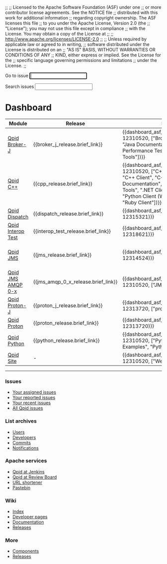 ;;
;; Licensed to the Apache Software Foundation (ASF) under one
;; or more contributor license agreements.  See the NOTICE file
;; distributed with this work for additional information
;; regarding copyright ownership.  The ASF licenses this file
;; to you under the Apache License, Version 2.0 (the
;; "License"); you may not use this file except in compliance
;; with the License.  You may obtain a copy of the License at
;; 
;;   http://www.apache.org/licenses/LICENSE-2.0
;; 
;; Unless required by applicable law or agreed to in writing,
;; software distributed under the License is distributed on an
;; "AS IS" BASIS, WITHOUT WARRANTIES OR CONDITIONS OF ANY
;; KIND, either express or implied.  See the License for the
;; specific language governing permissions and limitations
;; under the License.
;;

<div id="-dashboard-forms">
  <form id="-jira-goto-form">
    Go to <span class="accesskey">i</span>ssue <input name="jira" accesskey="i" autofocus="autofocus" tabindex="1"/>
  </form>

  <form id="-jira-search-form">
    <span class="accesskey">S</span>earch issues <input name="text" type="text" accesskey="s" tabindex="3"/>
  </form>
</div>

# Dashboard

<div id="-source-modules" class="scroll" markdown="1">

| Module | Release | Issues | Tests | Source code |
| ------ | ------- | ------ | ----- | ----------- |
| [Qpid Broker-J]({{site_url}}/components/broker-j/index.html)               | {{broker_j_release.brief_link}} | {{dashboard_asf_jira_links("QPID", 12310520, ["Broker-J", "Java Build", "Java Documentation", "Java Performance Tests", "Java Tests", "Java Tools"])}} | {{travis_ci_badge("apache", "qpid-broker-j")}}  | {{dashboard_asf_git_links("qpid-broker-j")}} |
| [Qpid C++](https://github.com/apache/qpid-cpp/blob/main/README.md)       | {{cpp_release.brief_link}} | {{dashboard_asf_jira_links("QPID", 12310520, ["C++ Broker", "C++ Build", "C++ Client", "C++ Clustering", "C++ Documentation", "C++ Tests", "C++ Tools", ".NET Client", "Perl Client", "Python Client (Wrapped)", "QMF", "Ruby Client"])}} | {{asf_jenkins_badge("Qpid-CPP-Test")}} {{appveyor_ci_badge("ApacheSoftwareFoundation", "qpid-cpp", "wma611lkq1fcyo18")}} | {{dashboard_asf_git_links("qpid-cpp")}} |
| [Qpid Dispatch]({{site_url}}/components/dispatch-router/index.html)        | {{dispatch_release.brief_link}} | {{dashboard_asf_jira_links("DISPATCH", 12315321)}} | {{travis_ci_badge("apache", "qpid-dispatch")}} | {{dashboard_asf_git_links("qpid-dispatch")}} |
| [Qpid Interop Test]({{site_url}}/components/interop-test/index.html)       | {{interop_test_release.brief_link}} | {{dashboard_asf_jira_links("QPIDIT", 12318621)}} | - | {{dashboard_asf_git_links("qpid-interop-test")}} |
| [Qpid JMS]({{site_url}}/components/jms/index.html)                         | {{jms_release.brief_link}} | {{dashboard_asf_jira_links("QPIDJMS", 12314524)}} | {{asf_jenkins_badge("Qpid-JMS-Test-JDK11")}} {{travis_ci_badge("apache", "qpid-jms")}} {{asf_jenkins_badge("Qpid-JMS-Test-JDK11-Windows")}} | {{dashboard_asf_git_links("qpid-jms")}} |
| [Qpid JMS AMQP 0-x]({{site_url}}/components/jms/amqp-0-x.html)             | {{jms_amqp_0_x_release.brief_link}} | {{dashboard_asf_jira_links("QPID", 12310520, ["JMS AMQP 0-x"])}} | <a href="https://builds.apache.org/job/Qpid/job/Qpid-JMS-AMQP-0-x-Broker-J-TestMatrix"><img src="https://builds.apache.org/buildStatus/icon?job=Qpid/Qpid-JMS-AMQP-0-x-Broker-J-TestMatrix" height="20"/></a> | {{dashboard_asf_git_links("qpid-jms-amqp-0-x")}} |
| [Qpid Proton-J]({{site_url}}/proton/index.html)                            | {{proton_j_release.brief_link}} | {{dashboard_asf_jira_links("PROTON", 12313720, ["proton-j"])}} | {{asf_jenkins_badge("Qpid-Proton-J-JDK8")}} {{travis_ci_badge("apache", "qpid-proton-j")}} | {{dashboard_asf_git_links("qpid-proton-j")}} |
| [Qpid Proton]({{site_url}}/proton/index.html)                              | {{proton_release.brief_link}} | {{dashboard_asf_jira_links("PROTON", 12313720)}} | {{asf_jenkins_badge("Qpid-Proton-C")}} {{travis_ci_badge("apache", "qpid-proton")}} | {{dashboard_asf_git_links("qpid-proton")}} |
| [Qpid Python](https://github.com/apache/qpid-python/blob/main/README.md) | {{python_release.brief_link}} | {{dashboard_asf_jira_links("QPID", 12310520, ["Python Client", "Python Examples", "Python Test Suite"])}} | - | {{dashboard_asf_git_links("qpid-python")}} |
| [Qpid Site](https://github.com/apache/qpid-site/blob/asf-site/README.md)   | - | {{dashboard_asf_jira_links("QPID", 12310520, ["Website"])}} | {{travis_ci_badge("apache", "qpid-site", "asf-site")}} | {{dashboard_asf_git_links("qpid-site")}} |

</div>

---

<section id="-dashboard-links" class="flex" markdown="1">
<section markdown="1">

### Issues

 - [Your assigned issues](https://issues.apache.org/jira/issues/?filter=-1)
 - [Your reported issues](https://issues.apache.org/jira/issues/?filter=-2)
 - [Your recent issues](https://issues.apache.org/jira/issues/?filter=-3)
 - [All Qpid issues](https://issues.apache.org/jira/issues/?jql=project%20in%20\(QPID%2C%20QPIDIT%2C%20QPIDJMS%2C%20PROTON%2C%20DISPATCH\))

</section>
<section markdown="1">

### List archives

 - [Users](https://lists.apache.org/list.html?users@qpid.apache.org)
 - [Developers](https://lists.apache.org/list.html?dev@qpid.apache.org)
 - [Commits](https://lists.apache.org/list.html?commits@qpid.apache.org)
 - [Notifications](https://lists.apache.org/list.html?notifications@qpid.apache.org)

</section>
<section markdown="1">

### Apache services

 - [Qpid at Jenkins](https://builds.apache.org/view/M-R/view/Qpid/)
 - [Qpid at Review Board](https://reviews.apache.org/groups/qpid/)
 - [URL shortener](http://s.apache.org/)
 - [Pastebin](https://paste.apache.org/)

</section>
<section markdown="1">

### Wiki

 - [Index](https://cwiki.apache.org/confluence/display/qpid/Index)
 - [Developer pages](https://cwiki.apache.org/confluence/display/qpid/developer+pages)
 - [Documentation](https://cwiki.apache.org/confluence/display/qpid/documentation)
 - [Releases](https://cwiki.apache.org/confluence/display/qpid/Releases)

</section>
<section markdown="1">

### More

 - [Components]({{site_url}}/components/index.html)
 - [Releases]({{site_url}}/releases/index.html)

</section>
</section>
